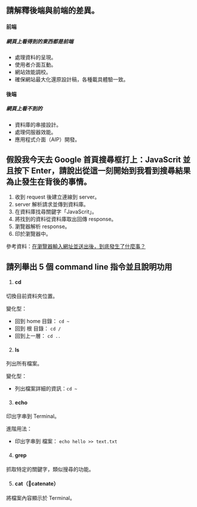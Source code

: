 ## 請解釋後端與前端的差異。

#### 前端

##### 網頁上看得到的東西都是前端

* 處理資料的呈現。
* 使用者介面互動。
* 網站效能調校。
* 確保網站最大化還原設計稿，各種載具體驗一致。

#### 後端

##### 網頁上看不到的

* 資料庫的串接設計。
* 處理伺服器效能。
* 應用程式介面（AIP）開發。



## 假設我今天去 Google 首頁搜尋框打上：JavaScrit 並且按下 Enter，請說出從這一刻開始到我看到搜尋結果為止發生在背後的事情。

1. 收到 request 後建立連線到 server。
2. server 解析請求並傳到資料庫。
3. 在資料庫找尋關鍵字「JavaScrit」。
4. 將找到的資料從資料庫取出回傳 response。
5. 瀏覽器解析 response。
6. 印於瀏覽器中。

參考資料：[在瀏覽器輸入網址並送出後，到底發生了什麼事？](https://cythilya.github.io/2018/11/26/what-happens-when-you-type-an-url-in-the-browser-and-press-enter/)

## 請列舉出 5 個 command line 指令並且說明功用

1. #### cd

切換目前資料夾位置。

變化型：
* 回到 home 目錄： `cd ~`
* 回到 根 目錄： `cd /`
* 回到上一層： `cd ..`

2. #### ls

列出所有檔案。

變化型：
* 列出檔案詳細的資訊：`cd ~`

3. #### echo

印出字串到 Terminal。

進階用法：
* 印出字串到 檔案： `echo hello >> text.txt`


4. #### grep

抓取特定的關鍵字，類似搜尋的功能。


5. #### cat（catenate）

將檔案內容顯示於 Terminal。

